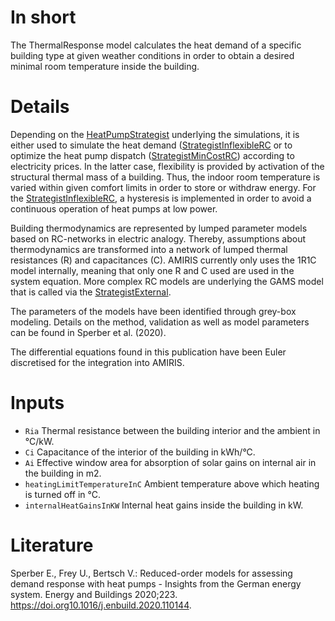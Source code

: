 # In short

The ThermalResponse model calculates the heat demand of a specific building type at given weather conditions in order to
obtain a desired minimal room temperature inside the building.

# Details

Depending on the [HeatPumpStrategist](./HeatPumpStrategist) underlying the simulations, it is either used to simulate
the heat demand ([StrategistInflexibleRC](./StrategistInflexibleRC(HeatPump)) or to optimize the heat pump
dispatch ([StrategistMinCostRC](./StrategistMinCostRC(HeatPump))) according to electricity prices.
In the latter case, flexibility is provided by activation of the structural thermal mass of a building.
Thus, the indoor room temperature is varied within given comfort limits in order to store or withdraw energy.
For the [StrategistInflexibleRC](./StrategistInflexibleRC(HeatPump)), a hysteresis is implemented in order to avoid a
continuous operation of heat pumps at low power.

Building thermodynamics are represented by lumped parameter models based on RC-networks in electric analogy.
Thereby, assumptions about thermodynamics are transformed into a network of lumped thermal resistances (R) and
capacitances (C).
AMIRIS currently only uses the 1R1C model internally, meaning that only one R and C used are used in the system
equation.
More complex RC models are underlying the GAMS model that is called via
the [StrategistExternal](./StrategistExternal(HeatPump)).

The parameters of the models have been identified through grey-box modeling. Details on the method, validation as well
as model parameters can be found in Sperber et al. (2020).

The differential equations found in this publication have been Euler discretised for the integration into AMIRIS.

# Inputs

* `Ria` Thermal resistance between the building interior and the ambient in °C/kW.
* `Ci` Capacitance of the interior of the building in kWh/°C.
* `Ai` Effective window area for absorption of solar gains on internal air in the building in m2.
* `heatingLimitTemperatureInC` Ambient temperature above which heating is turned off in °C.
* `internalHeatGainsInKW` Internal heat gains inside the building in kW.

# Literature

Sperber E., Frey U., Bertsch V.: Reduced-order models for assessing demand response with heat pumps - Insights from the
German energy system. Energy and Buildings 2020;223. https://doi.org10.1016/j.enbuild.2020.110144.